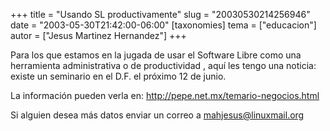 +++
title = "Usando SL productivamente"
slug = "20030530214256946"
date = "2003-05-30T21:42:00-06:00"
[taxonomies]
tema = ["educacion"]
autor = ["Jesus Martinez Hernandez"]
+++

Para los que estamos en la jugada de usar el Software Libre como una
herramienta administrativa o de productividad , aquí les tengo una
noticia: existe un seminario en el D.F. el próximo 12 de junio.

La información pueden verla en:
<http://pepe.net.mx/temario-negocios.html>

Si alguien desea más datos enviar un correo a mahjesus@linuxmail.org
